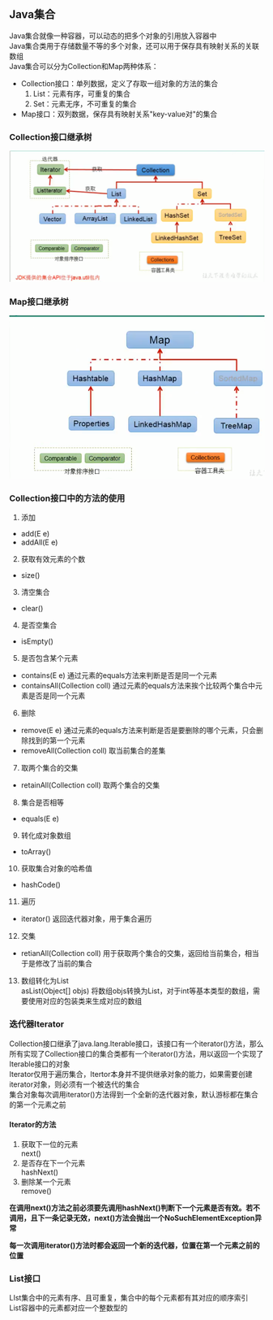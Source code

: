 ## Java集合   
Java集合就像一种容器，可以动态的把多个对象的引用放入容器中  
Java集合类用于存储数量不等的多个对象，还可以用于保存具有映射关系的关联数组  
Java集合可以分为Collection和Map两种体系：  
+ Collection接口：单列数据，定义了存取一组对象的方法的集合  
  1. List：元素有序，可重复的集合  
  2. Set：元素无序，不可重复的集合  
+ Map接口：双列数据，保存具有映射关系"key-value对"的集合  
### Collection接口继承树  
![title](https://raw.githubusercontent.com/liujinxi931204/image/master/gitnote/2020/10/30/1604067881236-1604067881244.png)   
### Map接口继承树  
![title](https://raw.githubusercontent.com/liujinxi931204/image/master/gitnote/2020/10/30/1604067906211-1604067906216.png)  
### Collection接口中的方法的使用  
1. 添加  
+ add(E e)  
+ addAll(E e)
2. 获取有效元素的个数  
+ size()  
3. 清空集合  
+ clear()
4. 是否空集合  
+ isEmpty()
5. 是否包含某个元素  
+ contains(E e)  通过元素的equals方法来判断是否是同一个元素  
+ containsAll(Collection coll)  通过元素的equals方法来挨个比较两个集合中元素是否是同一个元素  
6. 删除  
+ remove(E e) 通过元素的equals方法来判断是否是要删除的哪个元素，只会删除找到的第一个元素  
+ removeAll(Collection coll) 取当前集合的差集  
7. 取两个集合的交集  
+ retainAll(Collection coll) 取两个集合的交集  
8. 集合是否相等  
+ equals(E e)  
9. 转化成对象数组  
+ toArray()  
10. 获取集合对象的哈希值  
+ hashCode()  
11. 遍历  
+ iterator() 返回迭代器对象，用于集合遍历  
12. 交集  
+ retianAll(Collection coll) 用于获取两个集合的交集，返回给当前集合，相当于是修改了当前的集合  
13. 数组转化为List  
asList(Object[] objs)  将数组objs转换为List，对于int等基本类型的数组，需要使用对应的包装类来生成对应的数组  
### 迭代器Iterator  
Collection接口继承了java.lang.Iterable接口，该接口有一个iterator()方法，那么所有实现了Collection接口的集合类都有一个iterator()方法，用以返回一个实现了Iterable接口的对象  
Iterator仅用于遍历集合，Itertor本身并不提供继承对象的能力，如果需要创建iterator对象，则必须有一个被迭代的集合  
集合对象每次调用iterator()方法得到一个全新的迭代器对象，默认游标都在集合的第一个元素之前  
#### Iterator的方法  
1. 获取下一位的元素    
next()  
2. 是否存在下一个元素  
hashNext()  
3. 删除某一个元素  
remove()  
  
**在调用next()方法之前必须要先调用hashNext()判断下一个元素是否有效。若不调用，且下一条记录无效，next()方法会抛出一个NoSuchElementException异常**  
  
**每一次调用iterator()方法时都会返回一个新的迭代器，位置在第一个元素之前的位置**  
### List接口  
LIst集合中的元素有序、且可重复，集合中的每个元素都有其对应的顺序索引  
List容器中的元素都对应一个整数型的




 



